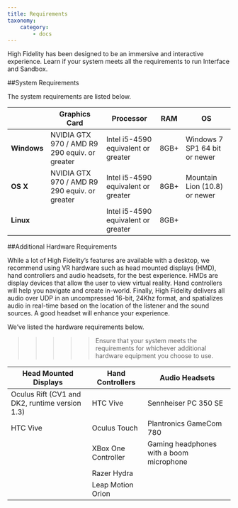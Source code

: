 ```yaml
---
title: Requirements
taxonomy:
    category:
        - docs
---
```



High Fidelity has been designed to be an immersive and interactive experience. Learn if your system meets all the requirements to run Interface and Sandbox. 



##System Requirements

The system requirements are listed below. 

|             | Graphics Card                            | Processor                           | RAM  | OS                            |
| ----------- | ---------------------------------------- | ----------------------------------- | ---- | ----------------------------- |
| **Windows** | NVIDIA GTX 970 / AMD R9 290 equiv. or greater | Intel i5-4590 equivalent or greater | 8GB+ | Windows 7 SP1 64 bit or newer |
| **OS X**    | NVIDIA GTX 970 / AMD R9 290 equiv. or greater | Intel i5-4590 equivalent or greater | 8GB+ | Mountain Lion (10.8) or newer |
| **Linux**   |                                          | Intel i5-4590 equivalent or greater | 8GB+ |                               |





##Additional Hardware Requirements

While a lot of High Fidelity’s features are available with a desktop, we recommend using VR hardware such as head mounted displays (HMD), hand controllers and audio headsets, for the best experience. HMDs are display devices that allow the user to view virtual reality. Hand controllers will help you navigate and create in-world. Finally, High Fidelity delivers all audio over UDP in an uncompressed 16-bit, 24Khz format, and spatializes audio in real-time based on the location of the listener and the sound sources. A good headset will enhance your experience. 

We’ve listed the hardware requirements below. 

>>>>>Ensure that your system meets the requirements for whichever additional hardware equipment you choose to use. 

| Head Mounted Displays                    | Hand Controllers    | Audio Headsets                           |
| ---------------------------------------- | ------------------- | ---------------------------------------- |
| Oculus Rift (CV1 and DK2, runtime version 1.3) | HTC Vive            | Sennheiser PC 350 SE                     |
| HTC Vive                                 | Oculus Touch        | Plantronics GameCom 780                  |
|                                          | XBox One Controller | Gaming headphones with a boom microphone |
|                                          | Razer Hydra         |                                          |
|                                          | Leap Motion Orion   |                                          |